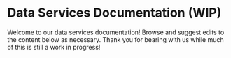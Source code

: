 # Data Services Documentation (WIP)

Welcome to our data services documentation!
Browse and suggest edits to the content below as necessary.
Thank you for bearing with us while much of this is still a work in progress!
